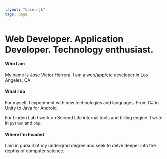 ```yaml
---
layout: "base.njk"
tags: page
---
```


# Web Developer. Application Developer. Technology enthusiast.

#### Who I am
My name is Jose Victor Herrera. I am a web/app/etc developer in Los Angeles, CA.

#### What I do
For myself, I experiment with new technologies and languages. From C# in Unity to Java for Android.

For Linden Lab I work on Second Life internal tools and billing engine.
I write in `python` and `php`.

#### Where I'm headed
I am in pursuit of my undergrad degree and seek to delve deeper into the depths of computer science.

